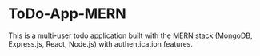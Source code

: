 # ToDo-App-MERN
This is a multi-user todo application built with the MERN stack (MongoDB, Express.js, React, Node.js) with authentication features. 
